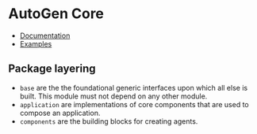 # AutoGen Core

- [Documentation](http://microsoft.github.io/agnext)
- [Examples](https://github.com/microsoft/agnext/tree/main/python/samples)

## Package layering

- `base` are the the foundational generic interfaces upon which all else is built. This module must not depend on any other module.
- `application` are implementations of core components that are used to compose an application.
- `components` are the building blocks for creating agents.
